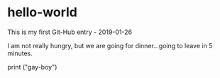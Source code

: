 # hello-world
This is my first Git-Hub entry - 2019-01-26



I am not really hungry, but we are going for dinner...going to leave in 5 minutes.

print ("gay-boy")
